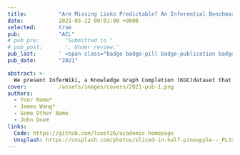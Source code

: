 ```yaml
---
title:          "Are Missing Links Predictable? An Inferential Benchmark for Knowledge Graph Completion"
date:           2021-05-12 00:01:00 +0800
selected:       true
pub:            "ACL"
# pub_pre:        "Submitted to "
# pub_post:       ', Under review.'
pub_last:       ' <span class="badge badge-pill badge-publication badge-success">Oral</span>'
pub_date:       "2021"

abstract: >-
  We present InferWiki, a Knowledge Graph Completion (KGC)dataset that improves upon existing benchmarks in inferential ability, assumptions, and patterns.
cover:          /assets/images/covers/2021-pub-1.png
authors:
  - Your Name*
  - James Wang*
  - Some Other Name
  - John Doe#
links:
  Code: https://github.com/luost26/academic-homepage
  Unsplash: https://unsplash.com/photos/sliced-in-half-pineapple--_PLJZmHZzk
---
```


<!--
---
title:          "Convallis a cras semper auctor neque vitae rutrum quisque non tellus orci ac"
date:           2024-05-12 00:01:00 +0800
selected:       true
pub:            "International Conference on Machine Learning (ICML)"
# pub_pre:        "Submitted to "
# pub_post:       ', Under review.'
pub_last:       ' <span class="badge badge-pill badge-publication badge-success">Spotlight</span>'
pub_date:       "2024"

abstract: >-
  Photo by Pineapple Supply Co. on Unsplash. Please put a tldr (too-long-didnt-read, 1~2 sentences) of your publication here. It is not recommended to put the actual abstract here because it is usually too long to fit in. $\LaTeX$ is supported. $a=b+c$.
cover:          /assets/images/covers/cover3.jpg
authors:
  - Your Name*
  - James Wang*
  - Some Other Name
  - John Doe#
links:
  Code: https://github.com/luost26/academic-homepage
  Unsplash: https://unsplash.com/photos/sliced-in-half-pineapple--_PLJZmHZzk
---
-->